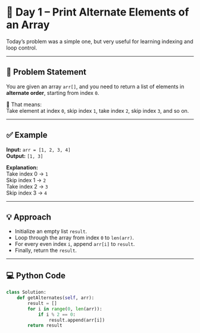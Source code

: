 # 🔄 Day 1 – Print Alternate Elements of an Array

Today’s problem was a simple one, but very useful for learning indexing and loop control.

---

## 🔹 Problem Statement  
You are given an array `arr[]`, and you need to return a list of elements in **alternate order**, starting from index `0`.

📌 That means:  
Take element at index `0`, skip index `1`, take index `2`, skip index `3`, and so on.

---

## ✅ Example  
**Input:** `arr = [1, 2, 3, 4]`  
**Output:** `[1, 3]`

**Explanation:**  
Take index 0 → `1`  
Skip index 1 → `2`  
Take index 2 → `3`  
Skip index 3 → `4`

---

## 💡 Approach  

- Initialize an empty list `result`.
- Loop through the array from index `0` to `len(arr)`.
- For every even index `i`, append `arr[i]` to `result`.
- Finally, return the `result`.

---

## 💻 Python Code
```python
class Solution:
    def getAlternates(self, arr):
        result = []
        for i in range(0, len(arr)):
            if i % 2 == 0:
                result.append(arr[i])
        return result
